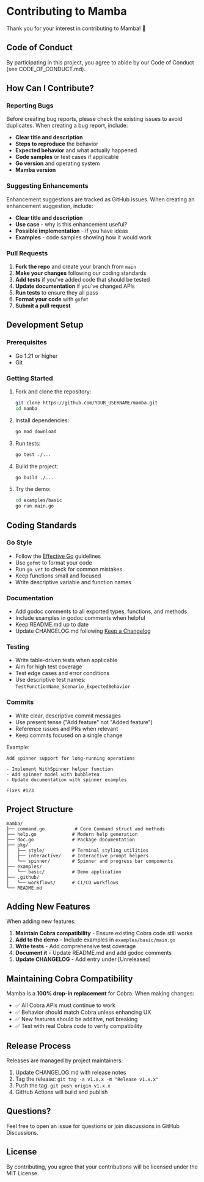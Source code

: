 # Contributing to Mamba

Thank you for your interest in contributing to Mamba! 🐍

## Code of Conduct

By participating in this project, you agree to abide by our Code of Conduct (see CODE_OF_CONDUCT.md).

## How Can I Contribute?

### Reporting Bugs

Before creating bug reports, please check the existing issues to avoid duplicates. When creating a bug report, include:

- **Clear title and description**
- **Steps to reproduce** the behavior
- **Expected behavior** and what actually happened
- **Code samples** or test cases if applicable
- **Go version** and operating system
- **Mamba version**

### Suggesting Enhancements

Enhancement suggestions are tracked as GitHub issues. When creating an enhancement suggestion, include:

- **Clear title and description**
- **Use case** - why is this enhancement useful?
- **Possible implementation** - if you have ideas
- **Examples** - code samples showing how it would work

### Pull Requests

1. **Fork the repo** and create your branch from `main`
2. **Make your changes** following our coding standards
3. **Add tests** if you've added code that should be tested
4. **Update documentation** if you've changed APIs
5. **Run tests** to ensure they all pass
6. **Format your code** with `gofmt`
7. **Submit a pull request**

## Development Setup

### Prerequisites

- Go 1.21 or higher
- Git

### Getting Started

1. Fork and clone the repository:
   ```bash
   git clone https://github.com/YOUR_USERNAME/mamba.git
   cd mamba
   ```

2. Install dependencies:
   ```bash
   go mod download
   ```

3. Run tests:
   ```bash
   go test ./...
   ```

4. Build the project:
   ```bash
   go build ./...
   ```

5. Try the demo:
   ```bash
   cd examples/basic
   go run main.go
   ```

## Coding Standards

### Go Style

- Follow the [Effective Go](https://golang.org/doc/effective_go) guidelines
- Use `gofmt` to format your code
- Run `go vet` to check for common mistakes
- Keep functions small and focused
- Write descriptive variable and function names

### Documentation

- Add godoc comments to all exported types, functions, and methods
- Include examples in godoc comments when helpful
- Keep README.md up to date
- Update CHANGELOG.md following [Keep a Changelog](https://keepachangelog.com/)

### Testing

- Write table-driven tests when applicable
- Aim for high test coverage
- Test edge cases and error conditions
- Use descriptive test names: `TestFunctionName_Scenario_ExpectedBehavior`

### Commits

- Write clear, descriptive commit messages
- Use present tense ("Add feature" not "Added feature")
- Reference issues and PRs when relevant
- Keep commits focused on a single change

Example:
```
Add spinner support for long-running operations

- Implement WithSpinner helper function
- Add spinner model with bubbletea
- Update documentation with spinner examples

Fixes #123
```

## Project Structure

```
mamba/
├── command.go           # Core Command struct and methods
├── help.go             # Modern help generation
├── doc.go              # Package documentation
├── pkg/
│   ├── style/          # Terminal styling utilities
│   ├── interactive/    # Interactive prompt helpers
│   └── spinner/        # Spinner and progress bar components
├── examples/
│   └── basic/          # Demo application
├── .github/
│   └── workflows/      # CI/CD workflows
└── README.md
```

## Adding New Features

When adding new features:

1. **Maintain Cobra compatibility** - Ensure existing Cobra code still works
2. **Add to the demo** - Include examples in `examples/basic/main.go`
3. **Write tests** - Add comprehensive test coverage
4. **Document it** - Update README.md and add godoc comments
5. **Update CHANGELOG** - Add entry under [Unreleased]

## Maintaining Cobra Compatibility

Mamba is a **100% drop-in replacement** for Cobra. When making changes:

- ✅ All Cobra APIs must continue to work
- ✅ Behavior should match Cobra unless enhancing UX
- ✅ New features should be additive, not breaking
- ✅ Test with real Cobra code to verify compatibility

## Release Process

Releases are managed by project maintainers:

1. Update CHANGELOG.md with release notes
2. Tag the release: `git tag -a v1.x.x -m "Release v1.x.x"`
3. Push the tag: `git push origin v1.x.x`
4. GitHub Actions will build and publish

## Questions?

Feel free to open an issue for questions or join discussions in GitHub Discussions.

## License

By contributing, you agree that your contributions will be licensed under the MIT License.
